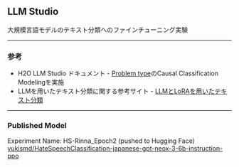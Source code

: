 ## LLM Studio
大規模言語モデルのテキスト分類へのファインチューニング実験

***
### 参考
- H2O LLM Studio ドキュメント - [Problem type](https://docs.h2o.ai/h2o-llmstudio/guide/experiments/experiment-settings#problem-type)のCausal Classification Modelingを実施
- LLMを用いたテキスト分類に関する参考サイト - [LLMとLoRAを用いたテキスト分類](https://github.com/hppRC/llm-lora-classification)

***
### Published Model
Experiment Name: HS-Rinna_Epoch2 (pushed to Hugging Face)  
[yukismd/HateSpeechClassification-japanese-gpt-neox-3-6b-instruction-ppo](https://huggingface.co/yukismd/HateSpeechClassification-japanese-gpt-neox-3-6b-instruction-ppo)
